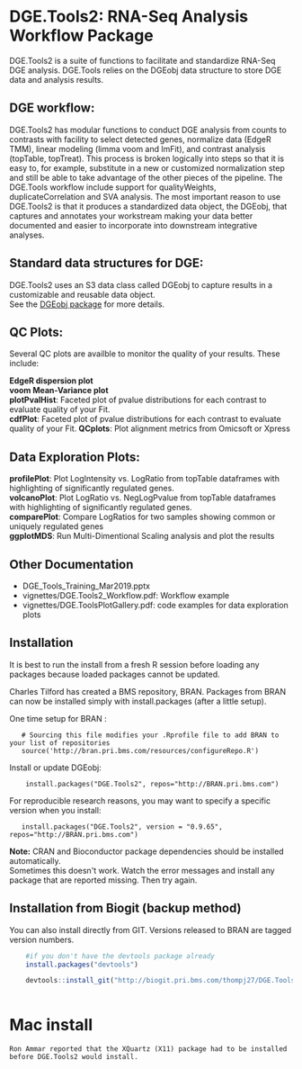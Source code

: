 # DGE.Tools2: RNA-Seq Analysis Workflow Package

DGE.Tools2 is a suite of functions to facilitate and standardize RNA-Seq DGE analysis.  DGE.Tools relies on the DGEobj data structure to store DGE data and analysis results.  


## DGE workflow:

DGE.Tools2 has modular functions to conduct DGE analysis from counts to
contrasts with facility to select detected genes, normalize data (EdgeR TMM),
linear modeling (limma voom and lmFit), and contrast analysis (topTable,
topTreat). This process is broken logically into steps so that it is easy to,
for example, substitute in a new or customized normalization step and still be
able to take advantage of the other pieces of the pipeline. The DGE.Tools
workflow include support for qualityWeights, duplicateCorrelation and SVA
analysis.  The most important reason  to use DGE.Tools2 is that it produces a
standardized data object, the DGEobj, that captures and annotates your
workstream making your data better documented and easier to incorporate into
downstream integrative analyses.

## Standard data structures for DGE:

DGE.Tools2 uses an S3 data class called DGEobj to capture results in a customizable and reusable data object.  
See the [DGEobj package](https://biogit.pri.bms.com/thompj27/DGE.Tools2) for more details.

## QC Plots:

Several QC plots are availble to monitor the quality of your results. These include:

**EdgeR dispersion plot**   
**voom Mean-Variance plot**   
**plotPvalHist**: Faceted plot of pvalue distributions for each contrast to evaluate quality of your Fit.   
**cdfPlot**: Faceted plot of pvalue distributions for each contrast to evaluate quality of your Fit. 
**QCplots**: Plot alignment metrics from Omicsoft or Xpress  

## Data Exploration Plots:

**profilePlot**: Plot LogIntensity vs. LogRatio from topTable dataframes with highlighting of significantly regulated genes.  
**volcanoPlot**: Plot LogRatio vs. NegLogPvalue from topTable dataframes with highlighting of significantly regulated genes.  
**comparePlot**: Compare LogRatios for two samples showing common or uniquely regulated genes  
**ggplotMDS**: Run Multi-Dimentional Scaling analysis and plot the results  


## Other Documentation

* DGE_Tools_Training_Mar2019.pptx   
* vignettes/DGE.Tools2_Workflow.pdf:  Workflow example  
* vignettes/DGE.ToolsPlotGallery.pdf: code examples for data exploration plots  


## Installation 

It is best to run the install from a fresh R session before loading any
packages because loaded packages cannot be updated.

Charles Tilford has created a BMS repository, BRAN.  Packages from BRAN
can now be installed simply with install.packages (after a little setup).

One time setup for BRAN :

```
   # Sourcing this file modifies your .Rprofile file to add BRAN to your list of repositories
   source('http://bran.pri.bms.com/resources/configureRepo.R')
```

Install or update DGEobj:  

```
    install.packages("DGE.Tools2", repos="http://BRAN.pri.bms.com")
```

For reproducible research reasons, you may want to specify a specific version when you install:

```
   install.packages("DGE.Tools2", version = "0.9.65", repos="http://BRAN.pri.bms.com")
```

**Note:**  CRAN and Bioconductor package dependencies should be installed automatically.  
Sometimes this doesn't work.  Watch the error messages and install any package that are reported missing. Then try again.  

## Installation from Biogit (backup method)

You can also install directly from GIT.  Versions released to BRAN are tagged version numbers.  

```r
    #if you don't have the devtools package already
    install.packages("devtools") 

    devtools::install_git("http://biogit.pri.bms.com/thompj27/DGE.Tools2@0.9.65", repos=BiocInstaller::biocinstallRepos()) 
  
```   

# Mac install
 
    Ron Ammar reported that the XQuartz (X11) package had to be installed before DGE.Tools2 would install.

